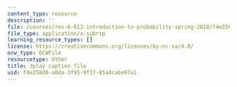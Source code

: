 ```yaml
---
content_type: resource
description: ''
file: /courses/res-6-012-introduction-to-probability-spring-2018/f4e258d0a0da3f959f3785a4cabe67a1_MvGuBQZZuLM.srt
file_type: application/x-subrip
learning_resource_types: []
license: https://creativecommons.org/licenses/by-nc-sa/4.0/
ocw_type: OCWFile
resourcetype: Other
title: 3play caption file
uid: f4e258d0-a0da-3f95-9f37-85a4cabe67a1
---
```

